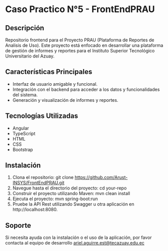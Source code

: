 # Caso Practico N°5 - FrontEndPRAU

## Descripción
Repositorio frontend para el Proyecto PRAU (Plataforma de Reportes de Analisis de Uso). 
Este proyecto está enfocado en desarrollar una plataforma de gestión de informes y reportes para el Instituto Superior Tecnológico Universitario del Azuay.

## Características Principales
- Interfaz de usuario amigable y funcional.
- Integración con el backend para acceder a los datos y funcionalidades del sistema.
- Generación y visualización de informes y reportes.

## Tecnologías Utilizadas
- Angular
- TypeScript
- HTML
- CSS
- Bootstrap

## Instalación
1. Clona el repositorio: git clone https://github.com/Arust-INSYS/FrontEndPRAU.git
2. Navegue hasta el directorio del proyecto: cd your-repo
3. Construir el proyecto utilizando Maven: mvn clean install
4. Ejecuta el proyecto: mvn spring-boot:run
5. Pruebe la API Rest utilizando Swagger u otra aplicación en http://localhost:8080.


## Soporte
Si necesita ayuda con la instalación o el uso de la aplicación, por favor contacta al equipo de desarrollo ariel.aguirre.est@tecazuay.edu.ec
